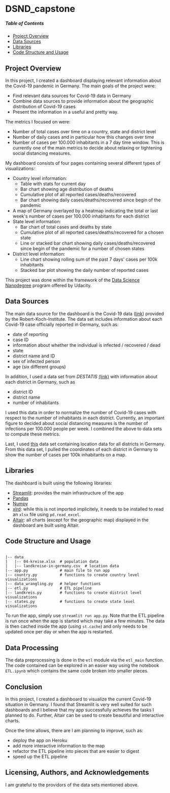 # DSND_capstone

##### Table of Contents
* [Project Overview](#project-overview)
* [Data Sources](#data-sources)
* [Libraries](#libraries)
* [Code Structure and Usage](#Code-Structure-and-Usage)

## Project Overview
In this project, I created a dashboard displaying relevant information about
the Covid-19 pandemic in Germany. The main goals of the project were:
- Find relevant data sources for Covid-19 data in Germany
- Combine data sources to provide information about the geographic distribution of Covid-19 cases
- Present the information in a useful and pretty way.

The metrics I focused on were:
- Number of total cases over time on a country, state and district level
- Number of daily cases and in particular how this changes over time
- Number of cases per 100.000 inhabitants in a 7 day time window. This is currently one of the main metrics to decide about relaxing or tightening social distancing measures.

My dashboard consists of four pages containing several different types of visualizations:
- Country level information:
  * Table with stats for current day
  * Bar chart showing age distribution of deaths
  * Cumulative plot of all reported cases/deaths/recovered
  * Bar chart showing daily cases/deaths/recovered since begin of the pandemic
- A map of Germany overlayed by a heatmap indicating the total or last week's number of cases per 100.000 inhabitants for each district
- State level information:
  * Bar chart of total cases and deaths by state
  * Cumulative plot of all reported cases/deaths/recovered for a chosen state
  * Line or stacked bar chart showing daily cases/deaths/recovered since begin of the pandemic for a number of chosen states
- District level information:
  * Line chart showing rolling sum of the past 7 days' cases per 100k
    inhabitants
  * Stacked bar plot showing the daily number of reported cases

This project was done within the framework of the [Data Science Nanodegree](https://www.udacity.com/course/data-scientist-nanodegree--nd025) program offered by Udacity.
## Data Sources
The main data source for the dashboard is the Covid-19 data ([link](https://www.arcgis.com/home/item.html?id=f10774f1c63e40168479a1feb6c7ca74)) provided by the
Robert-Koch-Institute. The data set includes information about each Covid-19
case officially reported in Germany, such as:
* date of reporting
* case ID
* information about whether the individual is infected / recovered / dead
* state
* district name and ID
* sex of infected person
* age (six different groups)

In addition, I used a data set from *DESTATIS* [(link)](https://www.destatis.de/DE/Themen/Laender-Regionen/Regionales/Gemeindeverzeichnis/Administrativ/04-kreise.html) with information
about each district in Germany, such as
* district ID
* district name
* number of inhabitants

I used this data in order to normalize the number of Covid-19 cases with
respect to the number of inhabitants in each district. Currently, an important
figure to decided about social distancing measures is the number of infections
per 100.000 people per week. I combined the above to data sets to compute these
metrics.

Last, I used [this](https://public.opendatasoft.com/explore/dataset/landkreise-in-germany/export/)
data set containing location data for all districts in Germany. From this
data set, I pulled the coordinates of each district in Germany to show
the number of cases per 100k inhabitants on a map.

## Libraries
The dashboard is built using the following libraries:
- [Streamlit](https://www.streamlit.io): provides the main infrastructure of the app
- [Pandas](https://pandas.pydata.org)
- [Numpy](https://numpy.org)
- [xlrd](https://xlrd.readthedocs.io/en/latest/): while this is not imported implicitely, it needs to be installed to read an `xlsx` file using `pd.read_excel`.
- [Altair](https://altair-viz.github.io): all charts (except for the geographic map) displayed in the dashboard are built using Altair.


## Code Structure and Usage
```

|-- data
|   |-- 04-kreise.xlsx  # population data
|   |-- landkreise-in-germany.csv  # location data
|-- app.py              # main file to run app
|-- country.py          # functions to create country level visualizations
|-- data_wrangling.py   # helper functions
|-- etl.py              # ETL pipeline
|-- landkreis.py        # functions to create district level visualizations
|-- states.py           # functions to create state level visualizations
```

To run the app, simply use `streamlit run app.py`. Note that the ETL pipeline is run once when the app is started which may take a few minutes. The data is then cached inside the app (using `st.cache`) and only needs to be updated once per day or when the app is restarted.


## Data Processing
The data preprocessing is done in the `etl` module via the `etl_main` function. The code contained can be explored in an easier way using the notebook `ETL.ipynb` which contains the same code broken into smaller pieces.

## Conclusion
In this project, I created a dashboard to visualize the current Covid-19 situation in Germany. I found that Streamlit is very well suited for such dashboards and I believe that my app successfully achieves the tasks I planned to do. Further, Altair can be used to create beautiful and interactive charts.

Once the time allows, there are I am planning to improve, such as:
- deploy the app on Heroku
- add more interactive information to the map
- refactor the ETL pipeline into pieces that are easier to digest
- speed up the ETL pipeline

## Licensing, Authors, and Acknowledgements
I am grateful to the providors of the data sets mentioned above.
